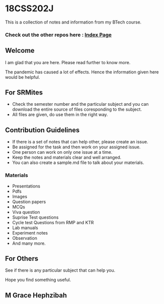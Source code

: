# 18CSS202J
This is a collection of notes and information from my BTech course.
### Check out the other repos here : <a href = "https://github.com/Grace-Hephzibah/SRM-B.Tech-Notes"> Index Page </a>

## Welcome 
I am glad that you are here. Please read further to know more. 

The pandemic has caused a lot of effects. Hence the information given here would be helpful.

## For SRMites

- Check the semester number and the particular subject and you can download the entire source of files coresponding to the subject.
- All files are given, do use them in the right way.

## Contribution Guidelines

- If there is a set of notes that can help other, please create an issue.
- Be assigned for the task and then work on your assigned issue. 
- One person can work on only one issue at a time.
- Keep the notes and materials clear and well arranged. 
- You can also create a sample.md file to talk about your materials.

### Materials 

- Presentations 
- Pdfs
- Images 
- Question papers
- MCQs 
- Viva question 
- Suprise Test questions 
- Cycle test Questions from RMP and KTR
- Lab manuals 
- Experiment notes 
- Observation 
- And many more.

## For Others

See if there is any particular subject that can help you. 

Hope you find something useful.

## M Grace Hephzibah

